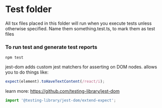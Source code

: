 # Test folder

All tsx files placed in this folder will run when you execute tests unless otherwise specified.
Name them something.test.ts, to mark them as test files

### To run test and generate test reports

```
npm test
```

jest-dom adds custom jest matchers for asserting on DOM nodes.
allows you to do things like:

```typescript
expect(element).toHaveTextContent(/react/i);
```

learn more: https://github.com/testing-library/jest-dom

```typescript
import '@testing-library/jest-dom/extend-expect';
```
